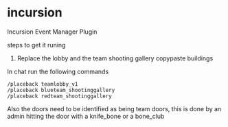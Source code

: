 # incursion
Incursion Event Manager Plugin

steps to get it runing

1. Replace the lobby and the team shooting gallery copypaste buildings

In chat run the following commands

    /placeback teamlobby_v1
    /placeback blueteam_shootinggallery
    /placeback redteam_shootinggallery


 Also the doors need to be identified as being team doors, this is done by an admin hitting the door with a knife_bone or a bone_club


   